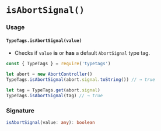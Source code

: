 # `isAbortSignal()`

### Usage

#### `TypeTags.isAbortSignal(value)`

- Checks if `value` **is** or **has** a default `AbortSignal` type tag.

```js
const { TypeTags } = require('typetags')

let abort = new AbortController()
TypeTags.isAbortSignal(abort.signal.toString()) // → true

let tag = TypeTags.get(abort.signal)
TypeTags.isAbortSignal(tag) // → true
```

### Signature

```ts
isAbortSignal(value: any): boolean
```

